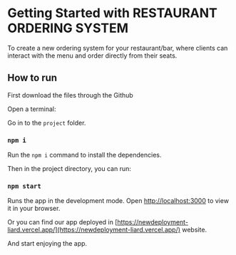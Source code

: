 # Getting Started with RESTAURANT ORDERING SYSTEM

To create a new ordering system for your restaurant/bar, where clients can interact with the menu and order directly from their seats. 

## How to run

First download the files through the Github

Open a terminal:

Go in to the `project` folder.

### `npm i`

Run the `npm i` command to install the dependencies.

Then in the project directory, you can run:

### `npm start`

Runs the app in the development mode.
Open [http://localhost:3000](http://localhost:3000) to view it in your browser.

Or you can find our app deployed in [https://newdeployment-liard.vercel.app/](https://newdeployment-liard.vercel.app/) website.

And start enjoying the app.

